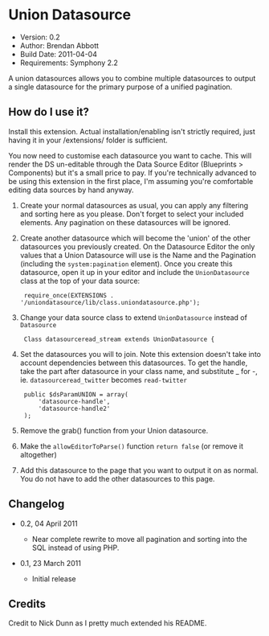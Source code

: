 # Union Datasource

* Version: 0.2
* Author: Brendan Abbott
* Build Date: 2011-04-04
* Requirements: Symphony 2.2

A union datasources allows you to combine multiple datasources to output a single datasource for the
primary purpose of a unified pagination.

## How do I use it?

Install this extension. Actual installation/enabling isn't strictly required, just having it in your /extensions/ folder is sufficient.

You now need to customise each datasource you want to cache. This will render the DS un-editable through the Data Source Editor (Blueprints > Components) but it's a small price to pay. If you're technically advanced to be using this extension in the first place, I'm assuming you're comfortable editing data sources by hand anyway.

1. Create your normal datasources as usual, you can apply any filtering and sorting here as you please. Don't forget to select your included elements. Any pagination on these datasources will be ignored.

2. Create another datasource which will become the 'union' of the other datasources you previously created. On the Datasource Editor the only values that a Union Datasource will use is the Name and the Pagination (including the `system:pagination` element). Once you create this datasource, open it up in your editor and include the `UnionDatasource` class at the top of your data source:

		require_once(EXTENSIONS . '/uniondatasource/lib/class.uniondatasource.php');

2. Change your data source class to extend `UnionDatasource` instead of `Datasource`

		Class datasourceread_stream extends UnionDatasource {

3. Set the datasources you will to join. Note this extension doesn't take into account dependencies between this datasources. To get the handle, take the part after datasource in your class name, and substitute _ for -, ie. `datasourceread_twitter` becomes `read-twitter`

		public $dsParamUNION = array(
			'datasource-handle',
			'datasource-handle2'
		);

4. Remove the grab() function from your Union datasource.

5. Make the `allowEditorToParse()` function `return false` (or remove it altogether)

6. Add this datasource to the page that you want to output it on as normal. You do not have to add the other datasources to this page.

## Changelog

* 0.2, 04 April 2011
	* Near complete rewrite to move all pagination and sorting into the SQL instead of using PHP.

* 0.1, 23 March 2011
	* Initial release

## Credits

Credit to Nick Dunn as I pretty much extended his README.